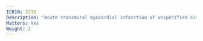 ```yaml
---
ICD10: I213
Description: "Acute transmural myocardial infarction of unspecified site"
Matters: Yes
Weight: 2
---
```


